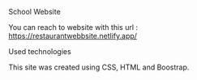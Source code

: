 School Website

You can reach to website with this url : https://restaurantwebbsite.netlify.app/

Used technologies

This site was created using CSS, HTML and Boostrap.
